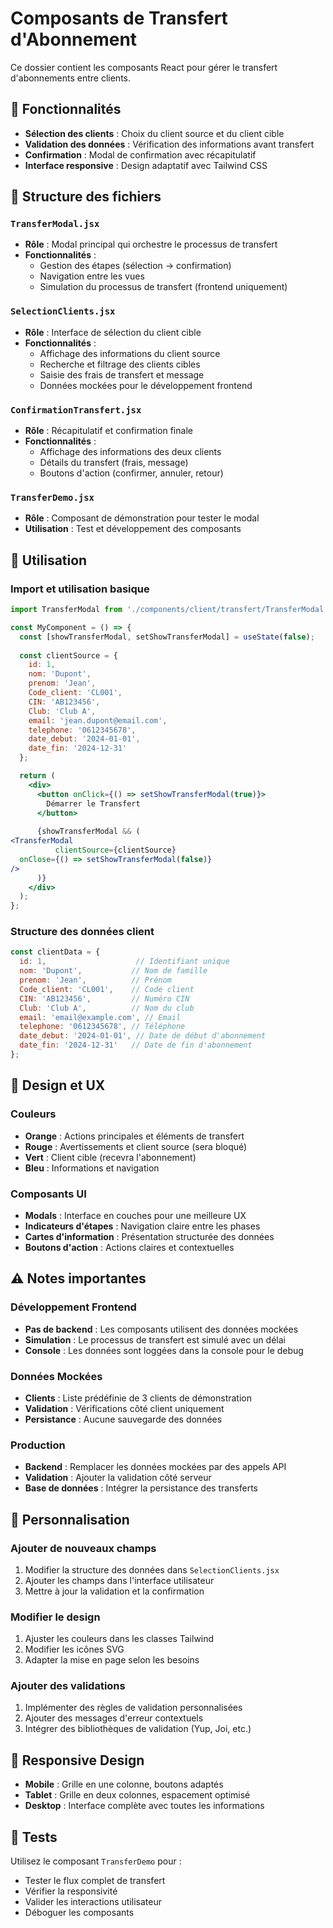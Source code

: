 # Composants de Transfert d'Abonnement

Ce dossier contient les composants React pour gérer le transfert d'abonnements entre clients.

## 🎯 **Fonctionnalités**

- **Sélection des clients** : Choix du client source et du client cible
- **Validation des données** : Vérification des informations avant transfert
- **Confirmation** : Modal de confirmation avec récapitulatif
- **Interface responsive** : Design adaptatif avec Tailwind CSS

## 📁 **Structure des fichiers**

### `TransferModal.jsx`
- **Rôle** : Modal principal qui orchestre le processus de transfert
- **Fonctionnalités** :
  - Gestion des étapes (sélection → confirmation)
  - Navigation entre les vues
  - Simulation du processus de transfert (frontend uniquement)

### `SelectionClients.jsx`
- **Rôle** : Interface de sélection du client cible
- **Fonctionnalités** :
  - Affichage des informations du client source
  - Recherche et filtrage des clients cibles
  - Saisie des frais de transfert et message
  - Données mockées pour le développement frontend

### `ConfirmationTransfert.jsx`
- **Rôle** : Récapitulatif et confirmation finale
- **Fonctionnalités** :
  - Affichage des informations des deux clients
  - Détails du transfert (frais, message)
  - Boutons d'action (confirmer, annuler, retour)

### `TransferDemo.jsx`
- **Rôle** : Composant de démonstration pour tester le modal
- **Utilisation** : Test et développement des composants

## 🚀 **Utilisation**

### Import et utilisation basique

```jsx
import TransferModal from './components/client/transfert/TransferModal';

const MyComponent = () => {
  const [showTransferModal, setShowTransferModal] = useState(false);
  
  const clientSource = {
    id: 1,
    nom: 'Dupont',
    prenom: 'Jean',
    Code_client: 'CL001',
    CIN: 'AB123456',
    Club: 'Club A',
    email: 'jean.dupont@email.com',
    telephone: '0612345678',
    date_debut: '2024-01-01',
    date_fin: '2024-12-31'
  };

  return (
    <div>
      <button onClick={() => setShowTransferModal(true)}>
        Démarrer le Transfert
      </button>
      
      {showTransferModal && (
<TransferModal 
          clientSource={clientSource}
  onClose={() => setShowTransferModal(false)} 
/>
      )}
    </div>
  );
};
```

### Structure des données client

```javascript
const clientData = {
  id: 1,                    // Identifiant unique
  nom: 'Dupont',           // Nom de famille
  prenom: 'Jean',          // Prénom
  Code_client: 'CL001',    // Code client
  CIN: 'AB123456',         // Numéro CIN
  Club: 'Club A',          // Nom du club
  email: 'email@example.com', // Email
  telephone: '0612345678', // Téléphone
  date_debut: '2024-01-01', // Date de début d'abonnement
  date_fin: '2024-12-31'   // Date de fin d'abonnement
};
```

## 🎨 **Design et UX**

### Couleurs
- **Orange** : Actions principales et éléments de transfert
- **Rouge** : Avertissements et client source (sera bloqué)
- **Vert** : Client cible (recevra l'abonnement)
- **Bleu** : Informations et navigation

### Composants UI
- **Modals** : Interface en couches pour une meilleure UX
- **Indicateurs d'étapes** : Navigation claire entre les phases
- **Cartes d'information** : Présentation structurée des données
- **Boutons d'action** : Actions claires et contextuelles

## ⚠️ **Notes importantes**

### Développement Frontend
- **Pas de backend** : Les composants utilisent des données mockées
- **Simulation** : Le processus de transfert est simulé avec un délai
- **Console** : Les données sont loggées dans la console pour le debug

### Données Mockées
- **Clients** : Liste prédéfinie de 3 clients de démonstration
- **Validation** : Vérifications côté client uniquement
- **Persistance** : Aucune sauvegarde des données

### Production
- **Backend** : Remplacer les données mockées par des appels API
- **Validation** : Ajouter la validation côté serveur
- **Base de données** : Intégrer la persistance des transferts

## 🔧 **Personnalisation**

### Ajouter de nouveaux champs
1. Modifier la structure des données dans `SelectionClients.jsx`
2. Ajouter les champs dans l'interface utilisateur
3. Mettre à jour la validation et la confirmation

### Modifier le design
1. Ajuster les couleurs dans les classes Tailwind
2. Modifier les icônes SVG
3. Adapter la mise en page selon les besoins

### Ajouter des validations
1. Implémenter des règles de validation personnalisées
2. Ajouter des messages d'erreur contextuels
3. Intégrer des bibliothèques de validation (Yup, Joi, etc.)

## 📱 **Responsive Design**

- **Mobile** : Grille en une colonne, boutons adaptés
- **Tablet** : Grille en deux colonnes, espacement optimisé
- **Desktop** : Interface complète avec toutes les informations

## 🧪 **Tests**

Utilisez le composant `TransferDemo` pour :
- Tester le flux complet de transfert
- Vérifier la responsivité
- Valider les interactions utilisateur
- Déboguer les composants 
